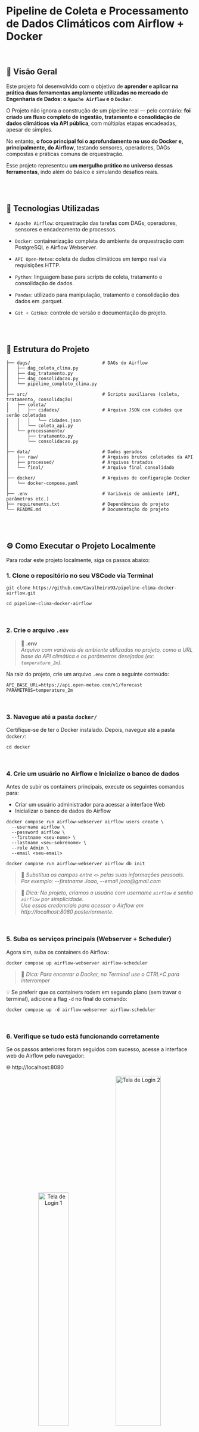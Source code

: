 # Pipeline de Coleta e Processamento de Dados Climáticos com Airflow + Docker

<br>

## 📌 Visão Geral
Este projeto foi desenvolvido com o objetivo de **aprender e aplicar na prática duas ferramentas amplamente utilizadas no mercado de Engenharia de Dados: o `Apache Airflow` e o `Docker`**.

O Projeto não ignora a construção de um pipeline real — pelo contrário: **foi criado um fluxo completo de ingestão, tratamento e consolidação de dados climáticos via API pública**, com múltiplas etapas encadeadas, apesar de simples. 

No entanto, **o foco principal foi o aprofundamento no uso do Docker e, principalmente, do Airflow**, testando sensores, operadores, DAGs compostas e práticas comuns de orquestração. 

Esse projeto representou **um mergulho prático no universo dessas ferramentas**, indo além do básico e simulando desafios reais.

<br><br>

## 🚀 Tecnologias Utilizadas
- `Apache Airflow`: orquestração das tarefas com DAGs, operadores, sensores e encadeamento de processos.

- `Docker`: containerização completa do ambiente de orquestração com PostgreSQL e Airflow Webserver.

- `API Open-Meteo`: coleta de dados climáticos em tempo real via requisições HTTP.

- `Python`: linguagem base para scripts de coleta, tratamento e consolidação de dados.

- `Pandas`: utilizado para manipulação, tratamento e consolidação dos dados em .parquet.

- `Git + GitHub`: controle de versão e documentação do projeto.

<br><br>

## 📂 Estrutura do Projeto

```
├── dags/                           # DAGs do Airflow
│   ├── dag_coleta_clima.py
│   ├── dag_tratamento.py
│   ├── dag_consolidacao.py
│   └── pipeline_completo_clima.py
│
├── src/                            # Scripts auxiliares (coleta, tratamento, consolidação)
│   ├── coleta/
│   │   ├── cidades/                # Arquivo JSON com cidades que serão coletadas
│   │   │   └── cidades.json
│   │   └── coleta_api.py
│   └── processamento/
│       ├── tratamento.py
│       └── consolidacao.py
│
├── data/                           # Dados gerados
│   ├── raw/                        # Arquivos brutos coletados da API
│   ├── processed/                  # Arquivos tratados
│   └── final/                      # Arquivo final consolidado
│
├── docker/                         # Arquivos de configuração Docker
│   └── docker-compose.yaml
│
├── .env                            # Variáveis de ambiente (API, parâmetros etc.)
├── requirements.txt                # Dependências do projeto
└── README.md                       # Documentação do projeto
```

<br><br>

## ⚙️ Como Executar o Projeto Localmente
Para rodar este projeto localmente, siga os passos abaixo:

### 1. Clone o repositório no seu VSCode via Terminal
```
git clone https://github.com/Cavalheiro93/pipeline-clima-docker-airflow.git

cd pipeline-clima-docker-airflow
```

<br>

### 2. Crie o arquivo `.env`
>📄 **.env**  
_Arquivo com variáveis de ambiente utilizadas no projeto, como a URL base da API climática e os parâmetros desejados (ex: `temperature_2m`)._

Na raiz do projeto, crie um arquivo `.env` com o seguinte conteúdo:
```
API_BASE_URL=https://api.open-meteo.com/v1/forecast
PARAMETROS=temperature_2m
```

<br>

### 3. Navegue até a pasta `docker/`
Certifique-se de ter o Docker instalado. Depois, navegue até a pasta `docker/`:

```
cd docker
```

<br>

### 4. Crie um usuário no Airflow e Inicialize o banco de dados 
Antes de subir os containers principais, execute os seguintes comandos para:
- Criar um usuário administrador para acessar a interface Web
- Inicializar o banco de dados do Airflow

```
docker compose run airflow-webserver airflow users create \
  --username airflow \
  --password airflow \
  --firstname <seu-nome> \
  --lastname <seu-sobrenome> \
  --role Admin \
  --email <seu-email>
```
```
docker compose run airflow-webserver airflow db init
```

>🔁 _Substitua os campos entre `<>` pelas suas informações pessoais.   
Por exemplo: --firstname Joao, --email joao@gmail.com_

> 🧠 _Dica: No projeto, criamos o usuário com username `airflow` e senha `airflow` por simplicidade.  
Use essas credenciais para acessar o Airflow em http://localhost:8080 posteriormente._

<br>

### 5. Suba os serviços principais (Webserver + Scheduler)
Agora sim, suba os containers do Airflow:
```
docker compose up airflow-webserver airflow-scheduler
```
> 🧠 _Dica: Para encerrar o Docker, no Terminal use o CTRL+C para interromper_

💡 Se preferir que os containers rodem em segundo plano (sem travar o terminal), adicione a flag `-d` no final do comando:
```
docker compose up -d airflow-webserver airflow-scheduler
```

<br>

### 6. Verifique se tudo está funcionando corretamente
Se os passos anteriores foram seguidos com sucesso, acesse a interface web do Airflow pelo navegador:

🌐 http://localhost:8080


<p align="center">
  <img src="images\image.png" alt="Tela de Login 1" width="40%" />
  <img src="images\image2.png" alt="Tela de Login 2" width="49%" />
</p>

<br><br>

## ⚙️ Como o Projeto Funciona (Visão Técnica)
Este projeto simula um pipeline de dados completo, automatizado com o Apache Airflow e executado dentro de containers Docker. Abaixo está o fluxo técnico da solução:

### ↕️ Fluxo Geral
#### **Coleta de Dados Climáticos**
Responsável por consumir a API pública com base nas cidades configuradas em *cidades.json*.

📂 Arquivo principal: `src/coleta/coleta_api.py`  
📂 Cidades: `src/coleta/cidades/cidades.json`

#### **Tratamento dos Dados**
Realiza a limpeza, organização e transformação dos dados coletados, gerando arquivos no formato *.parquet*.

📂 Script: `src/processamento/tratamento.py`

#### **Consolidação dos Dados**

Une todos os dados tratados em um único DataFrame e gera um arquivo final consolidado.

📂 Script: `src/processamento/consolidacao.py`

#### **Orquestração com Airflow**
Todas as etapas são controladas por DAGs que garantem a execução sequencial correta, com sensores monitorando a presença dos arquivos.

📂 DAG: `dags/dag_coleta_clima.py`

📂 DAG: `dags/dag_tratamento.py`

📂 DAG: `dags/dag_consolidacao.py`

📂 DAG: `dags/pipeline_completo_clima.py`

<br><br>

## <img src="images/py.png" alt="" width="20"> DAG pipeline_completo_clima.py 

Essa é a DAG que integra todo o pipeline, conectando as três etapas principais: coleta, tratamento e consolidação dos dados climáticos.

### ↕️ Fluxo da DAG

![alt text](images/fluxo_pipeline.png)

### ⚙️ Ferramentas do Airflow utilizadas:
`TriggerDagRunOperator`: utilizado para acionar as outras DAGs (coleta, tratamento, consolidação).

`PythonSensor`: responsável por aguardar a presença dos arquivos antes de seguir para a próxima etapa.

`Encadeamento com >>`: garante a ordem de execução correta.

`schedule_interval`: A DAG passa a ser executada automaticamente via UI do Airflow, configurada para rodar a cada 5 minutos.

<br><br>

## Resultado Final

Com todas as DAGs ativadas no Toggle Button, a `pipeline_completo_clima` será executada automaticamente, orquestrando as etapas de coleta, tratamento e consolidação conforme a ordem definida.

Se tudo ocorrer corretamente, na interface do Airflow (aba "Recent Tasks") você verá os círculos das tarefas marcados em verde ✅, indicando sucesso na execução.


![alt text](images/resultado1.png)

Após a execução, os arquivos serão gerados nas seguintes pastas:

![alt text](images/resultado2.png)

O arquivo `dados_consolidados.parquet` representa a junção final dos dados de todas as cidades em um único dataset, pronto para análises ou visualizações futuras.
